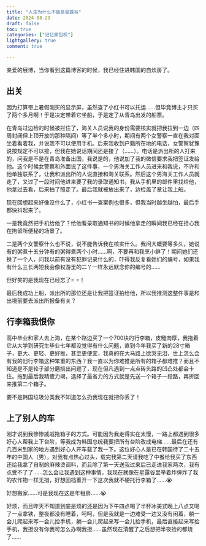 ```yaml
---
title: "人生为什么不能是星露谷"
date: 2024-08-29
draft: false
toc: true
categories: ["记忆面包机"]
lightgallery: true
comment: true

---
```


亲爱的展博，当你看到这篇博客的时候，我已经住进韩国的自炊房了。

## 出关

因为打算带上暑假刚买的显示屏，虽然查了小红书可以托运……但毕竟博主才只买了两个多月啊！于是决定带着它坐船，于是定了从青岛出发的船票。

在青岛过边检的时候被拦住了，海关人员说我的身份需要核实就把我拉到一边（四周封闭但上顶开放的那种隔间）等了半个多小时，期间有两个女警察一直在我对面坐着看着我，并说我不可以使用手机。后来我收到户籍所在地的电话，女警察犹豫说按规定不可以接，但我在她说话期间还是接了（……）。电话是派出所的人打来的，问我是不是在青岛准备出国，我说是的，他说加了我的微信要求我把签证发给他。这个时候女警察和外面说了这件事，一个男海关工作人员进来和我说，不许和他单独联系了，让我和派出所的人说直接和海关联系。然后这个男海关工作人员就走了，又过了一段时间他进来要了我的录取通知书，我从手机里的邮件里找给他，他拿过去看，后来拍了照走了。最后我就被放出来了，边检盖了章让我上船。

现在回想起来好像没什么了，小红书一查案例也很多，但我当时越坐越怕，最后手都快抖起来了。

一是我竟然把手机给他了？给他看录取通知书的时候他拿走的瞬间我已经在担心我在拘留所便秘的场景了。

二是两个女警察什么也不说，说不能告诉我在核实什么。我问大概要等多久，她说有的粥煮十五分钟有的粥得煮两个小时……啊，不要再和我烹小鲜了！期间她们还换了一个人，问我以前有没有犯罪记录什么的，吓得我反复看她们的编号，如果我有什么三长两短我会像权游里的二丫一样永远默念你的编号的……

但好笑的是我现在已经忘了= =！

最后我成功上船，派出所的那位还是让我把签证拍给他，所以我推测这整件事是和出境前要去派出所报备有关？

## 行李箱我恨你

高中毕业和家人去上海，在某个路边买了一个700块的行李箱，皮糙肉厚，我拖着它从大学到研究生毕业七年都没觉得有什么问题，直到今年我买了新的28寸箱子，更大、更轻、更好推，甚至更便宜，我真的在大马路上欲哭无泪，世上怎么会有我的旧行李箱这种笨重的东西？我一直以为你难推是所有的箱子都难推？而且不知道是不是轮子部分磨损出问题了，现在但凡遇到一点点砖头路的凹凸处都会卡住。拖到最后我精疲力竭，选择了最省力的方式就是先送一个箱子一段路，再折回来推第二个箱子。

要不是韩国垃圾分类我不知道怎么扔我现在就把你丢了！

## 上了别人的车

刚才说到我惨惨戚戚拖箱子的方式。可能因为我走得实在太慢，一路上都遇到很多好心人帮我上下台阶，等我成为韩国总统我要把所有台阶改成电梯……最后在还有几百米到家的地方遇到好心人开车载了我一下。这位好心人是已在韩国待了二十五年的中国人（男），对我有点热心过头，载完我第二天请我吃了中餐给我买了东西还给我拿了自制的麻辣烫调料，而且除了第一天送我过来后已走进我家两次，我有点受不了了……怎么会让我遇到这种事情，我现在就像在星露谷里举着炸弹炸了我的农作物一样无措，好想回档重开一下这次我就不硬托行李箱了……😭

好想搬家……可是我现在这是年租房……😭

好烦，而且昨天不知道到底是烦的还是因为下午四点喝了半杯冰美式晚上八点又喝了一点拿铁，整夜都没有睡着，呵呵，但是我就是一边难受一边又没有闲着，躺一会儿爬起来写一会儿捡手机，躺一会儿爬起来写一会儿捡手机，最后直接起来写捡手机，我担没有你我可怎么办啊我担……虽然现在清醒了之后想把半夜捡的都烧了……